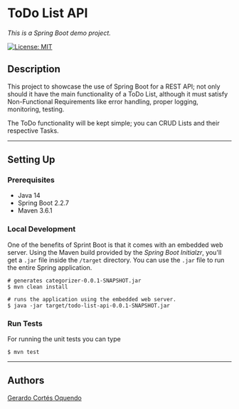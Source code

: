 # ToDo List API
_This is a Spring Boot demo project._

[![License: MIT](https://img.shields.io/badge/License-MIT-green.svg)](https://opensource.org/licenses/MIT)

## Description
This project to showcase the use of Spring Boot for a REST API; not only should it have the main functionality of a ToDo List, although it must satisfy Non-Functional Requirements like error handling, proper logging, monitoring, testing.

The ToDo functionality will be kept simple; you can CRUD Lists and their respective Tasks.

---

## Setting Up
### Prerequisites
- Java 14
- Spring Boot 2.2.7
- Maven 3.6.1

### Local Development
One of the benefits of Sprint Boot is that it comes with an embedded web server. 
Using the Maven build provided by the _Spring Boot Initialzr_, you'll get a `.jar` file inside the `/target` directory. 
You can use the `.jar` file to run the entire Spring application.
```shell script
# generates categorizer-0.0.1-SNAPSHOT.jar
$ mvn clean install

# runs the application using the embedded web server.
$ java -jar target/todo-list-api-0.0.1-SNAPSHOT.jar
```

### Run Tests
For running the unit tests you can type 
```shell script
$ mvn test
```

---

## Authors
[Gerardo Cortés Oquendo](mailto:gerardo.cortes.o@gmail.com)
